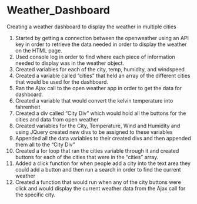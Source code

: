 # Weather_Dashboard
Creating a weather dashboard to display the weather in multiple cities 

1. Started by getting a connection between the openweather using an API key in order to retrieve the data needed in order to display the weather on the HTML page.
2. Used console log in order to find where each piece of information needed to display was in the weather object.
3. Created variables for each of the city, temp, humidity, and windspeed
4. Created a variable called “cities” that held an array of the different cities that would be used for the dashboard.
5. Ran the Ajax call to the open weather app in order to get the data for dashboard.
6. Created a variable that would convert the kelvin temperature into fahrenheit 
7. Created a div called “City Div” which would hold all the buttons for the cities and data from open weather 
8. Created variables for the City, Temperature, Wind and Humidity and using JQuery created new divs to be assigned to these variables 
9. Appended all the data variables to their created divs and then appended them all to the “City Div”
10. Created a for loop that ran the cities variable through it and created buttons for each of the cities that were in the “cities” array.
11. Added a click function for when people add a city into the text area they could add a button and then run a search in order to find the current weather
12. Created a function that would run when any of the city buttons were click and would display the current weather data from the Ajax call for the specific city.
